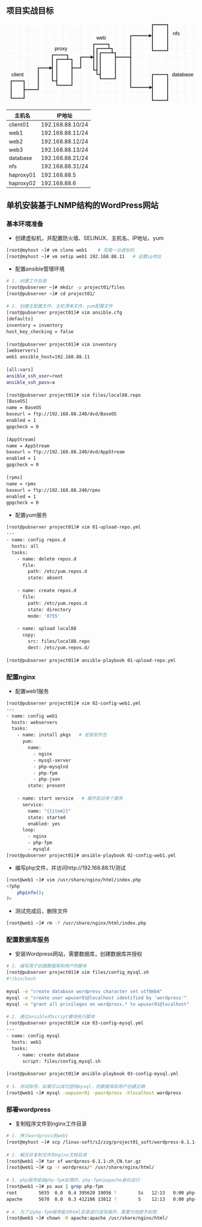 ## 项目实战目标

![image-20230103162040585](images/image-20230103162040585.png)

| 主机名    | IP地址           |
| --------- | ---------------- |
| client01  | 192.168.88.10/24 |
| web1      | 192.168.88.11/24 |
| web2      | 192.168.88.12/24 |
| web3      | 192.168.88.13/24 |
| database  | 192.168.88.21/24 |
| nfs       | 192.168.88.31/24 |
| haproxy01 | 192.168.88.5     |
| haproxy02 | 192.168.88.6     |

## 单机安装基于LNMP结构的WordPress网站

### 基本环境准备

- 创建虚拟机，并配置防火墙、SELINUX、主机名、IP地址、yum

```bash
[root@myhost ~]# vm clone web1    # 克隆一台虚拟机
[root@myhost ~]# vm setip web1 192.168.88.11   # 设置ip地址
```

- 配置ansible管理环境

```bash
# 1. 创建工作目录
[root@pubserver ~]# mkdir -p project01/files
[root@pubserver ~]# cd project01/

# 2. 创建主配置文件、主机清单文件、yum配置文件
[root@pubserver project01]# vim ansible.cfg 
[defaults]
inventory = inventory
host_key_checking = false

[root@pubserver project01]# vim inventory 
[webservers]
web1 ansible_host=192.168.88.11

[all:vars]
ansible_ssh_user=root
ansible_ssh_pass=a

[root@pubserver project01]# vim files/local88.repo 
[BaseOS]
name = BaseOS
baseurl = ftp://192.168.88.240/dvd/BaseOS
enabled = 1
gpgcheck = 0

[AppStream]
name = AppStream
baseurl = ftp://192.168.88.240/dvd/AppStream
enabled = 1
gpgcheck = 0

[rpms]
name = rpms
baseurl = ftp://192.168.88.240/rpms
enabled = 1
gpgcheck = 0
```

- 配置yum服务

```bash
[root@pubserver project01]# vim 01-upload-repo.yml 
---
- name: config repos.d
  hosts: all
  tasks:
    - name: delete repos.d
      file:
        path: /etc/yum.repos.d
        state: absent

    - name: create repos.d
      file:
        path: /etc/yum.repos.d
        state: directory
        mode: '0755'

    - name: upload local88
      copy:
        src: files/local88.repo
        dest: /etc/yum.repos.d/

[root@pubserver project01]# ansible-playbook 01-upload-repo.yml 
```

### 配置nginx

- 配置web1服务

```bash
[root@pubserver project01]# vim 02-config-web1.yml 
---
- name: config web1
  hosts: webservers
  tasks:
    - name: install pkgs   # 安装软件包
      yum:
        name:
          - nginx
          - mysql-server
          - php-mysqlnd
          - php-fpm
          - php-json
        state: present

    - name: start service   # 循环启动多个服务
      service:
        name: "{{item}}"
        state: started
        enabled: yes
      loop:
        - nginx
        - php-fpm
        - mysqld
[root@pubserver project01]# ansible-playbook 02-config-web1.yml
```

- 编写php文件，并访问http://192.168.88.11/测试

```bash
[root@web1 ~]# vim /usr/share/nginx/html/index.php
<?php
    phpinfo();
?>
```

- 测试完成后，删除文件

```bash
[root@web1 ~]# rm -f /usr/share/nginx/html/index.php 
```

### 配置数据库服务

- 安装Wordpress网站，需要数据库，创建数据库并授权

```bash
# 1. 编写用于创建数据库和用户的脚本
[root@pubserver project01]# vim files/config_mysql.sh
#!/bin/bash

mysql -e "create database wordpress character set utf8mb4"
mysql -e "create user wpuser01@localhost identified by 'wordpress'"
mysql -e "grant all privileges on wordpress.* to wpuser01@localhost"

# 2. 通过ansible的script模块执行脚本
[root@pubserver project01]# vim 03-config-mysql.yml 
---
- name: config mysql
  hosts: web1
  tasks:
    - name: create database
      script: files/config_mysql.sh

[root@pubserver project01]# ansible-playbook 03-config-mysql.yml

# 3. 测试账号，如果可以成功登陆mysql，则数据库和用户创建正确
[root@web1 ~]# mysql -uwpuser01 -pwordpress -hlocalhost wordpress
```

### 部署wordpress

- 复制程序文件到nginx工作目录

```bash
# 1. 拷贝wordpress到web1
[root@myhost ~]# scp /linux-soft/s2/zzg/project01_soft/wordpress-6.1.1-zh_CN.tar.gz 192.168.88.11:/root/

# 2. 解压并复制文件到nginx文档目录
[root@web1 ~]# tar xf wordpress-6.1.1-zh_CN.tar.gz  
[root@web1 ~]# cp -r wordpress/* /usr/share/nginx/html/

# 3. php程序是由php-fpm处理的，php-fpm以apache身份运行
[root@web1 ~]# ps aux | grep php-fpm
root        5655  0.0  0.4 395620 19056 ?        Ss   12:13   0:00 php-fpm: master process (/etc/php-fpm.conf)
apache      5670  0.0  0.3 412108 13812 ?        S    12:13   0:00 php-fpm: pool www

# 4. 为了让php-fpm程序能对html目录进行读写操作，需要为他授予权限
[root@web1 ~]# chown -R apache:apache /usr/share/nginx/html/
```

























